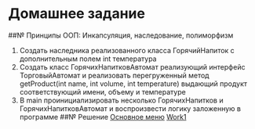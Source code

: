 # Домашнее задание

##№ Принципы ООП: Инкапсуляция, наследование, полиморфизм
1. Создать наследника реализованного класса ГорячийНапиток с дополнительным полем int температура
2. Создать класс ГорячихНапитковАвтомат реализующий интерфейс ТорговыйАвтомат и реализовать перегруженный метод getProduct(int name, int volume, int temperature) выдающий продукт соответствующий имени, объему и температуре
3. В main проинициализировать несколько ГорячихНапитков и ГорячихНапитковАвтомат и воспроизвести логику заложенную в программе
##№ Решение
[Основное меню](src/main/java/Work_1/Main.java)
[Work1](src/main/java/Work_1)

